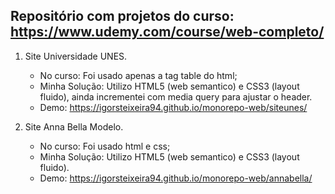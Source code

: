 ## Repositório com projetos do curso: https://www.udemy.com/course/web-completo/

1. Site Universidade UNES.
   - No curso: Foi usado apenas a tag table do html;
   - Minha Solução: Utilizo HTML5 (web semantico) e CSS3 (layout fluido), ainda incrementei com media query para ajustar o header.
   - Demo: https://igorsteixeira94.github.io/monorepo-web/siteunes/

2. Site Anna Bella Modelo.
   - No curso: Foi usado html e css;
   - Minha Solução: Utilizo HTML5 (web semantico) e CSS3 (layout fluido).
   - Demo: https://igorsteixeira94.github.io/monorepo-web/annabella/